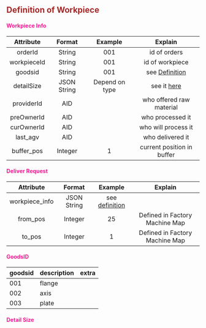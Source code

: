 ## <font color="#A52A2A">Definition of Workpiece</font>


#### <font color="#FF1493">Workpiece Info</font>

|   Attribute   |   Format    |    Example     |          Explain           |
| :-----------: | :---------: | :------------: | :------------------------: |
| orderId       |   String    |      001       |      id of orders          |
| workpieceId   |   String    |      001       |      id of workpiece       |
|   goodsid     |   String    |      001       |  see [Definition](#goodsid)|
|  detailSize  | JSON String | Depend on type |        see it [here]()     |
| providerId |   AID    |            |      who offered raw material      |
| preOwnerId |   AID    |            |      who processed it      |
| curOwnerId |   AID    |             |    who will process  it    |
|   last_agv    |   AID    |            |      who delivered it      |
|  buffer_pos   |   Integer   |       1        | current position in buffer |


#### <font color="#FF1493">Deliver Request</font>
|   Attribute    |   Format    |              Example              |            Explain             |
| :------------: | :---------: | :-------------------------------: | :----------------------------: |
| workpiece_info | JSON String | see [definition](#workpiece-info) |                                |
|    from_pos    |   Integer   |                25                 | Defined in Factory Machine Map |
|     to_pos     |   Integer   |                 1                 | Defined in Factory Machine Map |

#### <font color="#FF1493">GoodsID</font>
| goodsid | description | extra |
|:--------|:------------|:------|
| 001     | flange      |       |
| 002     | axis        |       |
| 003     | plate       |       |

#### <font color="#FF1493">Detail Size</font>
